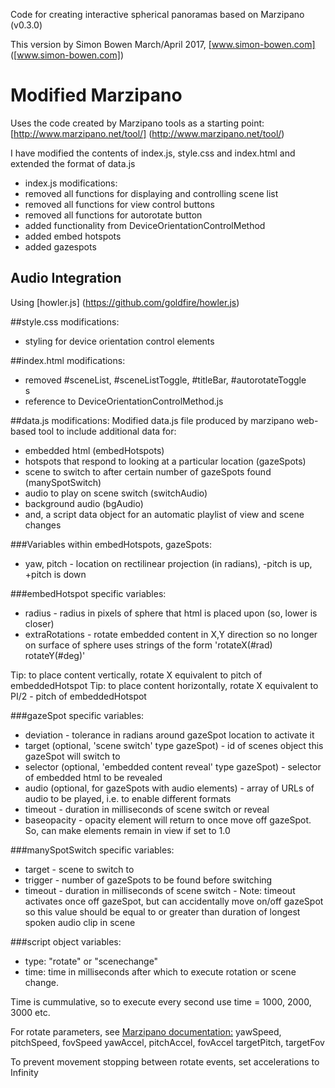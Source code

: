Code for creating interactive spherical panoramas based on Marzipano (v0.3.0)

This version by Simon Bowen March/April 2017,
[www.simon-bowen.com] ([www.simon-bowen.com])

# Modified Marzipano
Uses the code created by Marzipano tools as a starting point: [http://www.marzipano.net/tool/] (http://www.marzipano.net/tool/)

I have modified the contents of index.js, style.css and index.html and extended the format of data.js

* index.js modifications:
* removed all functions for displaying and controlling scene list
* removed all functions for view control buttons
* removed all functions for autorotate button
* added functionality from DeviceOrientationControlMethod
* added embed hotspots
* added gazespots

## Audio Integration
Using [howler.js] (https://github.com/goldfire/howler.js)

##style.css modifications:
* styling for device orientation control elements

##index.html modifications:
* removed #sceneList, #sceneListToggle, #titleBar, #autorotateToggle <div>s
* reference to DeviceOrientationControlMethod.js

##data.js modifications:
Modified data.js file produced by marzipano web-based tool
to include additional data for:

* embedded html (embedHotspots)
* hotspots that respond to looking at a particular location (gazeSpots)
* scene to switch to after certain number of gazeSpots found (manySpotSwitch)
* audio to play on scene switch (switchAudio)
* background audio (bgAudio)
* and, a script data object for an automatic playlist of view and scene changes

###Variables within embedHotspots, gazeSpots:

* yaw, pitch - location on rectilinear projection (in radians), -pitch is up, +pitch is down 

###embedHotspot specific variables:
* radius - radius in pixels of sphere that html is placed upon (so, lower is closer)
* extraRotations - rotate embedded content in X,Y direction so no longer on surface of sphere uses strings of the form 'rotateX(#rad) rotateY(#deg)' 

Tip: to place content vertically, rotate X equivalent to pitch of embeddedHotspot
Tip: to place content horizontally, rotate X equivalent to PI/2 - pitch of embeddedHotspot

###gazeSpot specific variables:
* deviation - tolerance in radians around gazeSpot location to activate it
* target (optional, 'scene switch' type gazeSpot) - id of scenes object this gazeSpot will switch to
* selector (optional, 'embedded content reveal' type gazeSpot) - selector of embedded html to be revealed
* audio (optional, for gazeSpots with audio elements) - array of URLs of audio to be played, i.e. to enable different formats
* timeout - duration in milliseconds of scene switch or reveal
* baseopacity - opacity element will return to once move off gazeSpot. So, can make elements remain in view if set to 1.0

###manySpotSwitch specific variables:
* target - scene to switch to
* trigger - number of gazeSpots to be found before switching
* timeout - duration in milliseconds of scene switch - Note: timeout activates once off gazeSpot, but can accidentally move on/off gazeSpot so this value should be equal to or greater than duration of longest spoken audio clip in scene

###script object variables:
* type: "rotate" or "scenechange"
* time: time in milliseconds after which to execute rotation or scene change.

Time is cummulative, so to execute every second use time = 1000, 2000, 3000 etc.

For rotate parameters, see [Marzipano documentation:](http://www.marzipano.net/reference/global.html#autorotate) 
  	yawSpeed, pitchSpeed, fovSpeed
  	yawAccel, pitchAccel, fovAccel
	targetPitch, targetFov
	
To prevent movement stopping between rotate events, set accelerations to Infinity

